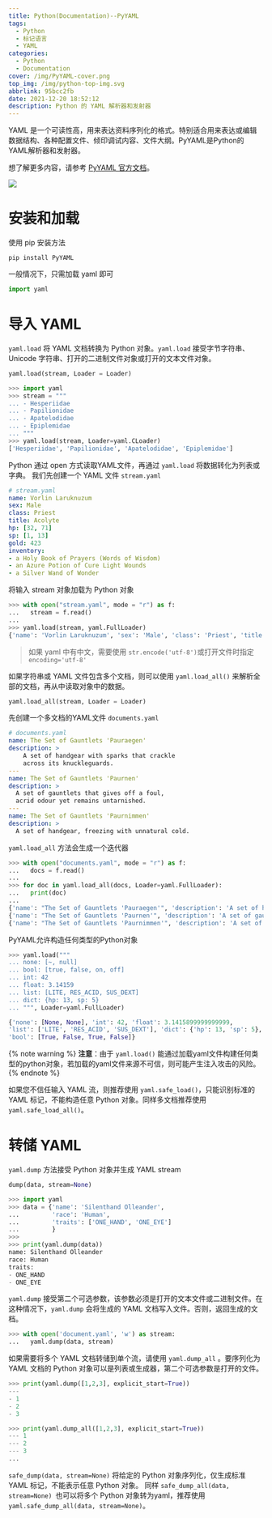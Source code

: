 ```yaml
---
title: Python(Documentation)--PyYAML
tags:
  - Python
  - 标记语言
  - YAML
categories:
  - Python
  - Documentation
cover: /img/PyYAML-cover.png
top_img: /img/python-top-img.svg
abbrlink: 95bcc2fb
date: 2021-12-20 18:52:12
description: Python 的 YAML 解析器和发射器
---
```


YAML 是一个可读性高，用来表达资料序列化的格式。特别适合用来表达或编辑数据结构、各种配置文件、倾印调试内容、文件大纲。PyYAML是Python的YAML解析器和发射器。

想了解更多内容，请参考 [PyYAML 官方文档](https://pyyaml.org/wiki/PyYAMLDocumentation)。

<!-- more -->

![](https://warehouse-1310574346.cos.ap-shanghai.myqcloud.com/images/common/yaml-overview.svg)

# 安装和加载

使用 pip 安装方法

```shell
pip install PyYAML
```

一般情况下，只需加载 yaml 即可

```python
import yaml
```

# 导入 YAML

`yaml.load` 将 YAML 文档转换为 Python 对象。`yaml.load` 接受字节字符串、Unicode 字符串、打开的二进制文件对象或打开的文本文件对象。

```python
yaml.load(stream, Loader = Loader)
```

```python
>>> import yaml
>>> stream = """
... - Hesperiidae
... - Papilionidae
... - Apatelodidae
... - Epiplemidae
... """
>>> yaml.load(stream, Loader=yaml.CLoader)
['Hesperiidae', 'Papilionidae', 'Apatelodidae', 'Epiplemidae']
```

Python 通过 open 方式读取YAML文件，再通过 `yaml.load` 将数据转化为列表或字典。
我们先创建一个 YAML 文件 `stream.yaml` 

```yaml
# stream.yaml
name: Vorlin Laruknuzum
sex: Male
class: Priest
title: Acolyte
hp: [32, 71]
sp: [1, 13]
gold: 423
inventory:
- a Holy Book of Prayers (Words of Wisdom)
- an Azure Potion of Cure Light Wounds
- a Silver Wand of Wonder
```

将输入 stream 对象加载为 Python 对象

```python
>>> with open("stream.yaml", mode = "r") as f:
...   stream = f.read()
...
>>> yaml.load(stream, yaml.FullLoader)
{'name': 'Vorlin Laruknuzum', 'sex': 'Male', 'class': 'Priest', 'title': 'Acolyte', 'hp': [32, 71], 'sp': [1, 13], 'gold': 423, 'inventory': ['a Holy Book of Prayers (Words of Wisdom)', 'an Azure Potion of Cure Light Wounds', 'a Silver Wand of Wonder']}
```

> 如果 yaml 中有中文，需要使用 `str.encode('utf-8')`或打开文件时指定 `encoding='utf-8'`

如果字符串或 YAML 文件包含多个文档，则可以使用 `yaml.load_all()` 来解析全部的文档，再从中读取对象中的数据。

```python
yaml.load_all(stream, Loader = Loader)
```

先创建一个多文档的YAML文件 `documents.yaml`

```yaml
# documents.yaml
name: The Set of Gauntlets 'Pauraegen'
description: >
    A set of handgear with sparks that crackle
    across its knuckleguards.
---
name: The Set of Gauntlets 'Paurnen'
description: >
  A set of gauntlets that gives off a foul,
  acrid odour yet remains untarnished.
---
name: The Set of Gauntlets 'Paurnimmen'
description: >
  A set of handgear, freezing with unnatural cold.
```

`yaml.load_all` 方法会生成一个迭代器

```python
>>> with open("documents.yaml", mode = "r") as f:
...   docs = f.read()
...
>>> for doc in yaml.load_all(docs, Loader=yaml.FullLoader):
...   print(doc)
...
{'name': "The Set of Gauntlets 'Pauraegen'", 'description': 'A set of handgear with sparks that crackle across its knuckleguards.\n'}      
{'name': "The Set of Gauntlets 'Paurnen'", 'description': 'A set of gauntlets that gives off a foul, acrid odour yet remains untarnished.\n'}
{'name': "The Set of Gauntlets 'Paurnimmen'", 'description': 'A set of handgear, freezing with unnatural cold.\n'}
```

PyYAML允许构造任何类型的Python对象

```python
>>> yaml.load("""
... none: [~, null]
... bool: [true, false, on, off]
... int: 42
... float: 3.14159
... list: [LITE, RES_ACID, SUS_DEXT]
... dict: {hp: 13, sp: 5}
... """, Loader=yaml.FullLoader)

{'none': [None, None], 'int': 42, 'float': 3.1415899999999999,
'list': ['LITE', 'RES_ACID', 'SUS_DEXT'], 'dict': {'hp': 13, 'sp': 5},
'bool': [True, False, True, False]}
```

{% note warning %}
**注意**：由于 `yaml.load()` 能通过加载yaml文件构建任何类型的python对象，若加载的yaml文件来源不可信，则可能产生注入攻击的风险。
{% endnote %}

如果您不信任输入 YAML 流，则推荐使用 `yaml.safe_load()`，只能识别标准的 YAML 标记，不能构造任意 Python 对象。同样多文档推荐使用 `yaml.safe_load_all()`。

# 转储 YAML

`yaml.dump` 方法接受 Python 对象并生成 YAML stream

```python
dump(data, stream=None)
```

```python
>>> import yaml
>>> data = {'name': 'Silenthand Olleander',
...         'race': 'Human',
...         'traits': ['ONE_HAND', 'ONE_EYE']
...         }
>>>
>>> print(yaml.dump(data))
name: Silenthand Olleander
race: Human
traits:
- ONE_HAND
- ONE_EYE
```

`yaml.dump` 接受第二个可选参数，该参数必须是打开的文本文件或二进制文件。在这种情况下，`yaml.dump` 会将生成的 YAML 文档写入文件。否则，返回生成的文档。

```python
>>> with open('document.yaml', 'w') as stream:
...   yaml.dump(data, stream)
```


如果需要将多个 YAML 文档转储到单个流，请使用 `yaml.dump_all` 。要序列化为 YAML 文档的 Python 对象可以是列表或生成器，第二个可选参数是打开的文件。

```python
>>> print(yaml.dump([1,2,3], explicit_start=True))
---
- 1
- 2
- 3

>>> print(yaml.dump_all([1,2,3], explicit_start=True))
--- 1
--- 2
--- 3
...
```

`safe_dump(data, stream=None)` 将给定的 Python 对象序列化，仅生成标准 YAML 标记，不能表示任意 Python 对象。
同样 `safe_dump_all(data, stream=None) `也可以将多个 Python 对象转为yaml，推荐使用`yaml.safe_dump_all(data, stream=None)`。



